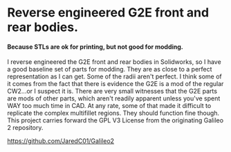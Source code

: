 # Reverse engineered G2E front and rear bodies.
#### Because STLs are ok for printing, but not good for modding.
I reverse engineered the G2E front and rear bodies in Solidworks, so I have a good baseline set of parts for modding. They are as close to a perfect representation as I can get. Some of the radii aren't perfect. I think some of it comes from the fact that there is evidence the G2E is a mod of the regular CW2...or I suspect it is. There are very small witnesses that the G2E parts are mods of other parts, which aren't readily apparent unless you've spent WAY too much time in CAD. At any rate, some of that made it difficult to replicate the complex multifillet regions. They should function fine though.  
This project carries forward the GPL V3 License from the originating Galileo 2 repository.  

https://github.com/JaredC01/Galileo2